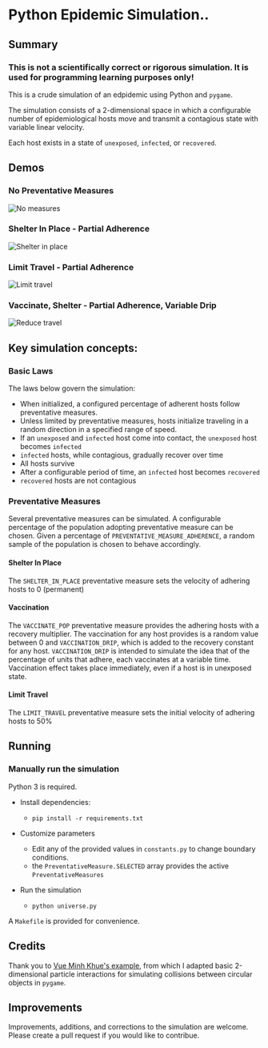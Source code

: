 # Python Epidemic Simulation..

## Summary

### This is not a scientifically correct or rigorous simulation. It is used for programming learning purposes only!

This is a crude simulation of an edpidemic using Python and `pygame`.

The simulation consists of a 2-dimensional space in which a configurable number of epidemiological hosts move and transmit a contagious state with variable linear velocity.

Each host exists in a state of `unexposed`, `infected`, or `recovered`.


## Demos

### No Preventative Measures
![No measures](./example_gifs/simul_no_measures.gif)

### Shelter In Place - Partial Adherence
![Shelter in place](./example_gifs/simul_shelter.gif)

### Limit Travel - Partial Adherence
![Limit travel](./example_gifs/simul_limit_travel.gif)

### Vaccinate, Shelter - Partial Adherence, Variable Drip
![Reduce travel](./example_gifs/simul_shelter_vaccine.gif)

## Key simulation concepts:

### Basic Laws

The laws below govern the simulation:

- When initialized, a configured percentage of adherent hosts follow preventative measures.
- Unless limited by preventative measures, hosts initialize traveling in a random direction in a specified range of speed.
- If an `unexposed` and `infected` host come into contact, the `unexposed` host becomes `infected`
- `infected` hosts, while contagious, gradually recover over time
- All hosts survive
- After a configurable period of time, an `infected` host becomes `recovered`
- `recovered` hosts are not contagious

### Preventative Measures

Several preventative measures can be simulated. A configurable percentage of the population adopting preventative measure can be chosen. Given a percentage of `PREVENTATIVE_MEASURE_ADHERENCE`, a random sample of the population is chosen to behave accordingly.

#### Shelter In Place

The `SHELTER_IN_PLACE` preventative measure sets the velocity of adhering hosts to 0 (permanent)

#### Vaccination

The `VACCINATE_POP` preventative measure provides the adhering hosts with a recovery multiplier. The vaccination for any host provides is a random value between 0 and `VACCINATION_DRIP`, which is added to the recovery constant for any host.
`VACCINATION_DRIP` is intended to simulate the idea that of the percentage of units that adhere, each vaccinates at a variable time. Vaccination effect takes place immediately, even if a host is in unexposed state.

#### Limit Travel

The `LIMIT_TRAVEL` preventative measure sets the initial velocity of adhering hosts to 50%

## Running

### Manually run the simulation

Python 3 is required.

- Install dependencies:
    - `pip install -r requirements.txt`

- Customize parameters
    - Edit any of the provided values in `constants.py` to change boundary conditions.
    - the `PreventativeMeasure.SELECTED` array provides the active `PreventativeMeasures`

- Run the simulation
    - `python universe.py`
   
A `Makefile` is provided for convenience.

 ## Credits
 
Thank you to [Vue Minh Khue's example](https://github.com/khuevu/pygames/tree/master/bouncingball), from which I adapted basic 2-dimensional particle interactions for simulating collisions between circular objects in `pygame`.

 ## Improvements
 
 Improvements, additions, and corrections to the simulation are welcome. Please create a pull request if you would like to contribue.
